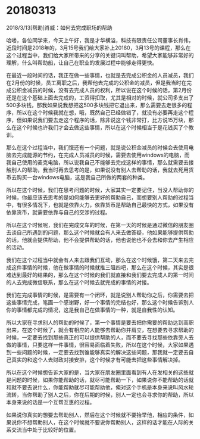 # 20180313

2018/3/13[帮助]肖威：如何去完成职场的帮助

哈喽，各位同学来，今天上午好，我是才华横溢，科技有限责任公司董事长肖伟，近段时间是2018年的，3月15号我们给大家补上20180，3月13号的课程，那么在这个过程当中，我们给大家所带来的分享的关键词叫帮助，希望大家能够非常好的理解，什么叫帮助船，让自己在职业的发展过程中能够走得更快。

在最近一段时间的话，我正在做一些事情，也就是去完成公积金的人员减员，我们在2月份的时候，员工离职之后，我帮他去完成的公积金的减员，但是我当时在完成公积金减员的时候，没有去完成人员的权利，所以说在这个时候的话，第2月份还是在这个基础上面去完成的，工资得扣取，尤其是相对的时候，就公司多支出了500多块钱，那我如果说我想把这500多块钱把它退出来，那么需要去走很多的程序，所以在这个时候我就在想，哦，既然自己已经做错了，就没有必要再走这个程序，但如果说我们要去走这个程序的话，除非说这个钱非常打，比方说15万块，那么在这个时候也许我们才会去做这些事情，所以在这个时候相当于是花钱买了个教训。

那么在这个过程当中，我们饿还有一个问题，就是说公积金减员的时候会去使用电脑去完成能源的节约，在完成人员减员的时候，需要去使用windows的电脑，而我自己使用的麦克电脑，所以说我自己不能够去完成这样的事情，那么就需要去接触别人的帮助，我当时再去思考的是，如果说没有别人去帮助的话，我就去死用货币去购买一台windows电脑，这是我自己所做的两套的种类。

所以在这个时候，我们在思考问题的时候，大家其实一定要记住，当没人帮助你的时候，你最应该去思考的是如何能够去更好的帮助自己，而想要别人帮助的过程当中，有很多情况下，也就是依靠火力，依靠货币是帮助自己最快的方式，如果没有依靠货币，就需要依靠与自己的交涉的过程。

所以在这个时候呢，我们在完成交车的时候，在第一天的时候是通过微信的朋友圈去谈自己所遇到的问题，那么这个时候就会有人来去做答疑，他如果能够提供帮助的话，他就会提供帮助，他不会提供帮助的话，他也说他也不会去和你去产生相应的活动。

我们在这个过程当中就会有人来去跟我们互动，那么在这个时候饿，第二天来去完成这件事情的时候，他在做事情的时候就推三阻四吧，那么在这个时候，其实是很难达到最好的结果的，那么在这个时候的我们就直接和我们要去完成人的第一时间的人去完成微信联系，那么在这个时候去就完成的事情的对接。

我们在完成事情的时候，是需要有一个闭环，就是说别人帮助你之后，你需要去把这些事情完成，笔画一个感谢野，好一个事情的完结也好，那么这个时候告诉别人你的事情都完成的情况，这是我自己在做事情的一种，就是自我性的认知。

所以大家在寻求别人的帮助的时候了，第一个事情是要去把你需要的帮助达到高职出来，在这个时候了，就会有相应的人能够去帮助你并肩立，在想要去寻求帮助的时候，一定要去找到那些真正的可以提供帮助的人，而不要去寻找那些依靠旁人去做的事情，只要这样一件事情，很容易面临着失败，所以在这个时候，大家如果遇到一些问题的时候，一定要去找到谁能够真实的解决这些问题，那我就一定要去自己真实的和这个人去财政对接安排，这个时候才有可能去把这些事情解决掉。

所以在这个时候想告诉大家的是，当大家在朋友圈里面看到有人在发相关的这些就是问题的时候，如果你能帮助的话，就尽可能帮助一下，如果说你不能帮助的话就和就不要去说什么，你能帮助就尽可能帮助他，俺对这个手机是本身来说叫风水轮流转，当你帮助了别人之后，你在后期的时候，别人一定也会寻求你的帮助，所以本身来说的话是一个互帮互惠的过程。

如果说你真实的想要去帮助别人，然后在这个时候就不要抬举他，相应的条件，如果说你不想帮助别人，在这个时候就不要说你帮助别人，这样的话才能在人际的关系交流当中处于比较好的位置。
